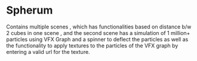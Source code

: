 # Spherum
Contains multiple scenes , which has functionalities based on distance b/w 2 cubes in one scene , and the second scene has a simulation of 1 million+ particles using VFX Graph and a spinner to deflect the particles as well as the functionality to apply textures to the particles of the VFX graph by entering a valid url for the texture.
